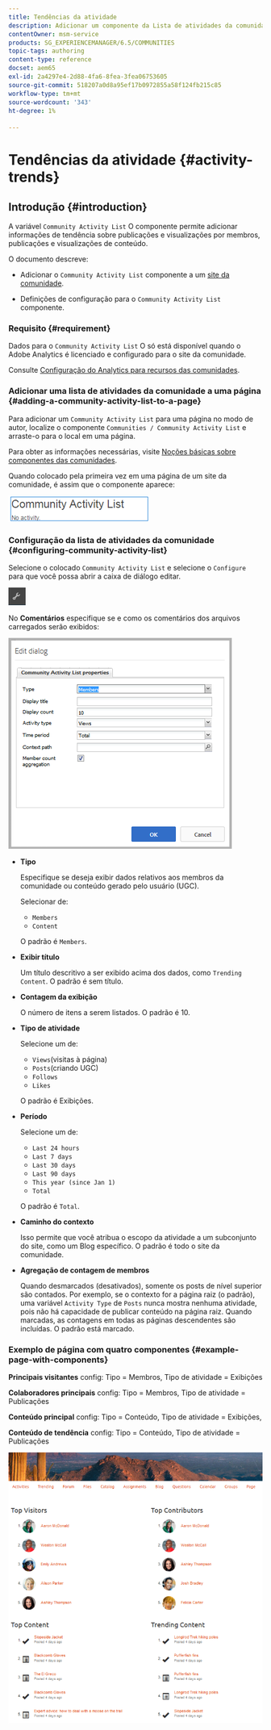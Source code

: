 ```yaml
---
title: Tendências da atividade
description: Adicionar um componente da Lista de atividades da comunidade a uma página
contentOwner: msm-service
products: SG_EXPERIENCEMANAGER/6.5/COMMUNITIES
topic-tags: authoring
content-type: reference
docset: aem65
exl-id: 2a4297e4-2d88-4fa6-8fea-3fea06753605
source-git-commit: 518207a0d8a95ef17b0972855a58f124fb215c85
workflow-type: tm+mt
source-wordcount: '343'
ht-degree: 1%

---
```


# Tendências da atividade {#activity-trends}

## Introdução {#introduction}

A variável `Community Activity List` O componente permite adicionar informações de tendência sobre publicações e visualizações por membros, publicações e visualizações de conteúdo.

O documento descreve:

* Adicionar o `Community Activity List` componente a um [site da comunidade](/help/communities/overview.md#community-sites).

* Definições de configuração para o `Community Activity List` componente.

### Requisito {#requirement}

Dados para o `Community Activity List` O só está disponível quando o Adobe Analytics é licenciado e configurado para o site da comunidade.

Consulte [Configuração do Analytics para recursos das comunidades](/help/communities/analytics.md).

### Adicionar uma lista de atividades da comunidade a uma página {#adding-a-community-activity-list-to-a-page}

Para adicionar um `Community Activity List` para uma página no modo de autor, localize o componente `Communities / Community Activity List` e arraste-o para o local em uma página.

Para obter as informações necessárias, visite [Noções básicas sobre componentes das comunidades](/help/communities/basics.md).

Quando colocado pela primeira vez em uma página de um site da comunidade, é assim que o componente aparece:

![atividade da comunidade](assets/community-activity.png)

### Configuração da lista de atividades da comunidade  {#configuring-community-activity-list}

Selecione o colocado `Community Activity List` e selecione o `Configure` para que você possa abrir a caixa de diálogo editar.

![configurar](assets/configure-new.png)

No **Comentários** especifique se e como os comentários dos arquivos carregados serão exibidos:

![propriedades](assets/activity-list-properties.png)

* **Tipo**

  Especifique se deseja exibir dados relativos aos membros da comunidade ou conteúdo gerado pelo usuário (UGC).

  Selecionar de:

   * `Members`
   * `Content`

  O padrão é `Members`.

* **Exibir título**

  Um título descritivo a ser exibido acima dos dados, como `Trending Content`.
O padrão é sem título.

* **Contagem da exibição**

  O número de itens a serem listados.
O padrão é 10.

* **Tipo de atividade**

  Selecione um de:

   * `Views`(visitas à página)
   * `Posts`(criando UGC)
   * `Follows`
   * `Likes`

  O padrão é Exibições.

* **Período**

  Selecione um de:

   * `Last 24 hours`
   * `Last 7 days`
   * `Last 30 days`
   * `Last 90 days`
   * `This year (since Jan 1)`
   * `Total`

  O padrão é `Total`.

* **Caminho do contexto**

  Isso permite que você atribua o escopo da atividade a um subconjunto do site, como um Blog específico.
O padrão é todo o site da comunidade.

* **Agregação de contagem de membros**

  Quando desmarcados (desativados), somente os posts de nível superior são contados. Por exemplo, se o contexto for a página raiz (o padrão), uma variável `Activity Type` de `Posts` nunca mostra nenhuma atividade, pois não há capacidade de publicar conteúdo na página raiz. Quando marcadas, as contagens em todas as páginas descendentes são incluídas.
O padrão está marcado.

### Exemplo de página com quatro componentes {#example-page-with-components}

**Principais visitantes** config: Tipo = Membros, Tipo de atividade = Exibições

**Colaboradores principais** config: Tipo = Membros, Tipo de atividade = Publicações

**Conteúdo principal** config: Tipo = Conteúdo, Tipo de atividade = Exibições,

**Conteúdo de tendência** config: Tipo = Conteúdo, Tipo de atividade = Publicações

![componentes](assets/activity-list-components.png)
